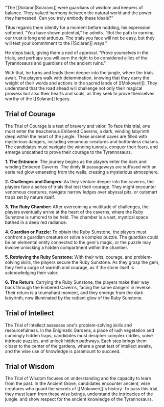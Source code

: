 
"The [[Solaran|Solarans]] were guardians of wisdom and keepers of balance. They valued harmony between the natural world and the power they harnessed. Can you truly embody these ideals?"

Titus regards them silently for a moment before nodding, his expression softened. "You have shown potential," he admits. "But the path to earning our trust is long and arduous. The trials you face will not be easy, but they will test your commitment to the [[Solaran]] ways."

He steps back, giving them a nod of approval. "Prove yourselves in the trials, and perhaps you will earn the right to be considered allies of the Tyrannosaurs and guardians of the ancient ruins."

With that, he turns and leads them deeper into the jungle, where the trials await. The players walk with determination, knowing that they carry the weight of their words and actions in the sacred lands of [[Mokoweri]]. They understand that the road ahead will challenge not only their magical prowess but also their hearts and souls, as they seek to prove themselves worthy of the [[Solaran]] legacy.


## Trial of Courage
The Trial of Courage is a test of bravery and valor. To face this trial, one must enter the treacherous Embered Caverns, a dark, winding labyrinth deep within the heart of the jungle. These ancient caves are filled with mysterious dangers, including venomous creatures and bottomless chasms. The candidates must navigate the winding tunnels, conquer their fears, and emerge unscathed to prove their courage to the Tyrannosaurs.

**1. The Entrance:** The journey begins as the players enter the dark and winding Embered Caverns. The dimly lit passageways are suffused with an eerie red glow emanating from the walls, creating a mysterious atmosphere.

**2. Challenges and Dangers:** As they venture deeper into the caverns, the players face a series of trials that test their courage. They might encounter venomous creatures, navigate narrow ledges over abyssal pits, or outsmart traps set by nature itself.

**3. The Ruby Chamber:** After overcoming a multitude of challenges, the players eventually arrive at the heart of the caverns, where the Ruby Sunstone is rumored to be held. The chamber is a vast, mystical space bathed in a deep red radiance.

**4. Guardian or Puzzle:** To obtain the Ruby Sunstone, the players must confront a guardian creature or solve a complex puzzle. The guardian could be an elemental entity connected to the gem's magic, or the puzzle may involve unlocking a hidden compartment within the chamber.

**5. Retrieving the Ruby Sunstone:** With their wits, courage, and problem-solving skills, the players secure the Ruby Sunstone. As they grasp the gem, they feel a surge of warmth and courage, as if the stone itself is acknowledging their valor.

**6. The Return:** Carrying the Ruby Sunstone, the players make their way back through the Embered Caverns, facing the same dangers in reverse. Their return is a triumphant moment, and they emerge from the dark labyrinth, now illuminated by the radiant glow of the Ruby Sunstone.



## Trial of Intellect
The Trial of Intellect assesses one's problem-solving skills and resourcefulness. In the Enigmatic Gardens, a place of lush vegetation and cunningly hidden traps, candidates must decipher complex riddles, solve intricate puzzles, and unlock hidden pathways. Each step brings them closer to the center of the gardens, where a great test of intellect awaits, and the wise use of knowledge is paramount to succeed.

## Trial of Wisdom
The Trial of Wisdom focuses on understanding and the capacity to learn from the past. In the Ancient Grove, candidates encounter ancient, wise creatures who guard the secrets of [[Mokoweri]]'s history. To pass this trial, they must learn from these wise beings, understand the intricacies of the jungle, and show respect for the ancient knowledge of the Tyrannosaurs.


